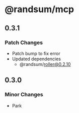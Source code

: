 # @randsum/mcp

## 0.3.1

### Patch Changes

- Patch bump to fix error
- Updated dependencies
  - @randsum/roller@0.2.10

## 0.3.0

### Minor Changes

- Park
